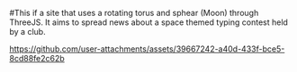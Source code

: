 #This if a site that uses a rotating torus and sphear (Moon) through ThreeJS. It aims to spread news about a space themed typing contest held by a club.


https://github.com/user-attachments/assets/39667242-a40d-433f-bce5-8cd88fe2c62b

